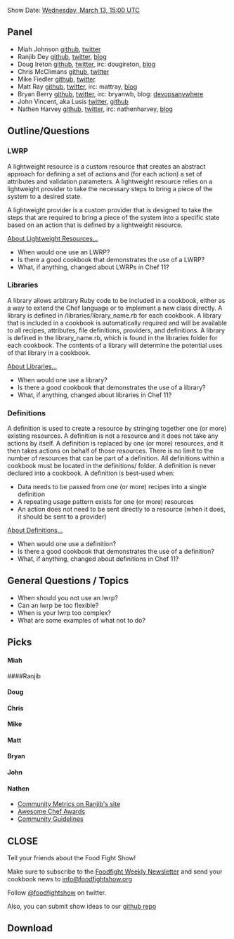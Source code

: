 Show Date:  [Wednesday, March 13, 15:00 UTC](http://www.timeanddate.com/worldclock/fixedtime.html?msg=Food+Fight+Show+-+LWRPs%2C+Libraries%2C+%26+Definitions&iso=20130313T11&p1=1928)

Panel<a name="panel"></a>
-----

* Miah Johnson [github](https://github.com/miah), [twitter](https://twitter.com/miah_)
* Ranjib Dey [github](https://github.com/ranjib), [twitter](https://twitter.com/ranjibdey), [blog](http://ranjib.posterous.com/)
* Doug Ireton [github](http://github.com/dougireton), [twitter](http://twitter.com/dougireton), irc: dougireton, [blog](http://dougireton.com)
* Chris McClimans [github](http://github.com/hh), [twitter](https://twitter.com/hippiehacker)
* Mike Fiedler [github](http://github.com/miketheman), [twitter](http://twitter.com/mikefiedler)
* Matt Ray [github](http://github.com/mattray), [twitter](http://twitter.com/mattray), irc: mattray, [blog](http://www.leastresistance.net/)
* Bryan Berry [github](http://github.com/bryanwb), [twitter](http://twitter.com/bryanwb), irc: bryanwb, blog: [devopsanywhere](http://devopsanywhere.blogspot.com)
* John Vincent, aka Lusis [twitter](https://twitter.com/#!/lusis), [github](https://github.com/lusis)
* Nathen Harvey [github](http://github.com/nathenharvey), [twitter](http://twitter.com/nathenharvey), irc: nathenharvey, [blog](http://nathenharvey.com)


Outline/Questions
-----------------

### LWRP
A lightweight resource is a custom resource that creates an abstract approach for defining a set of actions and (for each action) a set of attributes and validation parameters. A lightweight resource relies on a lightweight provider to take the necessary steps to bring a piece of the system to a desired state.

A lightweight provider is a custom provider that is designed to take the steps that are required to bring a piece of the system into a specific state based on an action that is defined by a lightweight resource.

[About Lightweight Resources...](http://docs.opscode.com/lwrp.html)

* When would one use an LWRP?
* Is there a good cookbook that demonstrates the use of a LWRP?
* What, if anything, changed about LWRPs in Chef 11?

### Libraries
A library allows arbitrary Ruby code to be included in a cookbook, either as a way to extend the Chef language or to implement a new class directly. A library is defined in /libraries/library_name.rb for each cookbook. A library that is included in a cookbook is automatically required and will be available to all recipes, attributes, file definitions, providers, and definitions. A library is defined in the library_name.rb, which is found in the libraries folder for each cookbook. The contents of a library will determine the potential uses of that library in a cookbook.

[About Libraries...](http://docs.opscode.com/essentials_cookbook_libraries.html)

* When would one use a library?
* Is there a good cookbook that demonstrates the use of a library?
* What, if anything, changed about libraries in Chef 11?

### Definitions
A definition is used to create a resource by stringing together one (or more) existing resources. A definition is not a resource and it does not take any actions by itself. A definition is replaced by one (or more) resources, and it then takes actions on behalf of those resources. There is no limit to the number of resources that can be part of a definition. All definitions within a cookbook must be located in the definitions/ folder. A definition is never declared into a cookbook. A definition is best-used when:

* Data needs to be passed from one (or more) recipes into a single definition
* A repeating usage pattern exists for one (or more) resources
* An action does not need to be sent directly to a resource (when it does, it should be sent to a provider)

[About Definitions...](http://docs.opscode.com/essentials_cookbook_definitions.html)

* When would one use a definition?
* Is there a good cookbook that demonstrates the use of a definition?
* What, if anything, changed about definitions in Chef 11?

## General Questions / Topics

* When should you not use an lwrp? 
* Can an lwrp be too flexible? 
* When is your lwrp too complex?
* What are some examples of what not to do?

Picks<a name="picks"></a>
-----

#### Miah


####Ranjib


#### Doug

#### Chris

#### Mike

#### Matt

#### Bryan

#### John

#### Nathen
* [Community Metrics on Ranjib's site](http://ranjib.com/2013/03/05/community-cookbooks-at-a-glance/)
* [Awesome Chef Awards](http://info.opscode.com/awesome-chefs)
* [Community Guidelines](http://docs.opscode.com/community_guidelines.html)

CLOSE
-----

Tell your friends about the Food Fight Show!

Make sure to subscribe to the [Foodfight Weekly Newsletter](http://bit.ly/ffsmail) and send your cookbook news to info@foodfightshow.org

Follow [@foodfightshow](http://twitter.com/foodfightshow) on twitter.

Also, you can submit show ideas to our [github repo](https://github.com/foodfight/showz)

Download
--------

